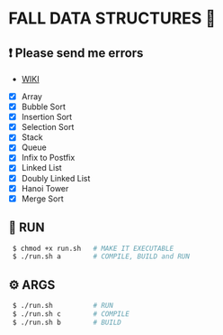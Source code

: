 # FALL DATA STRUCTURES 🚀 
## ❗ Please send me errors

- [WIKI](https://github.com/async4/fall-data-structures/wiki/FALL-2020,-DATA-STRUCTURES)

- [x] Array
- [x] Bubble Sort
- [x] Insertion Sort
- [x] Selection Sort
- [x] Stack
- [x] Queue
- [x] Infix to Postfix
- [x] Linked List
- [x] Doubly Linked List
- [x] Hanoi Tower
- [x] Merge Sort

## 🏃 RUN
``` bash
 $ chmod +x run.sh   # MAKE IT EXECUTABLE
 $ ./run.sh a        # COMPILE, BUILD and RUN
```

## ⚙ ARGS
``` bash
 $ ./run.sh          # RUN
 $ ./run.sh c        # COMPILE
 $ ./run.sh b        # BUILD
```
